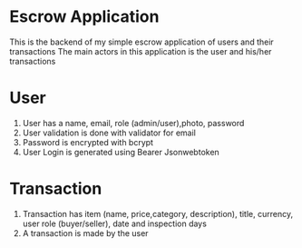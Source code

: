 # Escrow Application
This is the backend of my simple escrow application of users and their transactions
The main actors in this application is the user and his/her transactions

# User
 1. User has a name, email, role (admin/user),photo, password
 2. User validation is done with validator for email
 3. Password is encrypted with bcrypt
 3. User Login is generated using Bearer Jsonwebtoken

# Transaction
 1. Transaction has item (name, price,category, description), title, currency, user role (buyer/seller), date and inspection days
 2. A transaction is made by the user